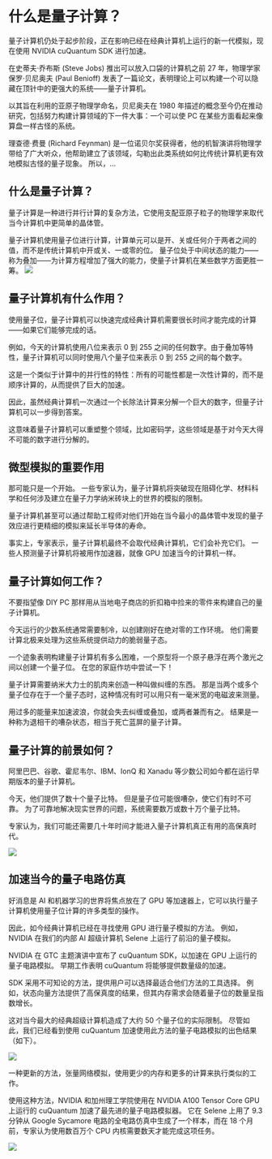 # 什么是量子计算？

量子计算机仍处于起步阶段，正在影响已经在经典计算机上运行的新一代模拟，现在使用 NVIDIA cuQuantum SDK 进行加速。


在史蒂夫·乔布斯 (Steve Jobs) 推出可以放入口袋的计算机之前 27 年，物理学家保罗·贝尼奥夫 (Paul Benioff) 发表了一篇论文，表明理论上可以构建一个可以隐藏在顶针中的更强大的系统——量子计算机。

以其旨在利用的亚原子物理学命名，贝尼奥夫在 1980 年描述的概念至今仍在推动研究，包括努力构建计算领域的下一件大事：一个可以使 PC 在某些方面看起来像算盘一样古怪的系统。

理查德·费曼 (Richard Feynman) 是一位诺贝尔奖获得者，他的机智演讲将物理学带给了广大听众，他帮助建立了该领域，勾勒出此类系统如何比传统计算机更有效地模拟古怪的量子现象。 所以，…

## 什么是量子计算？
量子计算是一种进行并行计算的复杂方法，它使用支配亚原子粒子的物理学来取代当今计算机中更简单的晶体管。

量子计算机使用量子位进行计算，计算单元可以是开、关或任何介于两者之间的值，而不是传统计算机中开或关、一或零的位。 量子位处于中间状态的能力——称为叠加——为计算方程增加了强大的能力，使量子计算机在某些数学方面更胜一筹。
![](https://blogs.nvidia.com/wp-content/uploads/2021/04/quantum-chart-homemade-Benioff-842x306.jpg.webp)


## 量子计算机有什么作用？
使用量子位，量子计算机可以快速完成经典计算机需要很长时间才能完成的计算——如果它们能够完成的话。

例如，今天的计算机使用八位来表示 0 到 255 之间的任何数字。由于叠加等特性，量子计算机可以同时使用八个量子位来表示 0 到 255 之间的每个数字。

这是一个类似于计算中的并行性的特性：所有的可能性都是一次性计算的，而不是顺序计算的，从而提供了巨大的加速。

因此，虽然经典计算机一次通过一个长除法计算来分解一个巨大的数字，但量子计算机可以一步得到答案。

这意味着量子计算机可以重塑整个领域，比如密码学，这些领域是基于对今天大得不可能的数字进行分解的。


## 微型模拟的重要作用
那可能只是一个开始。 一些专家认为，量子计算机将突破现在阻碍化学、材料科学和任何涉及建立在量子力学纳米砖块上的世界的模拟的限制。

量子计算机甚至可以通过帮助工程师对他们开始在当今最小的晶体管中发现的量子效应进行更精细的模拟来延长半导体的寿命。

事实上，专家表示，量子计算机最终不会取代经典计算机，它们会补充它们。 一些人预测量子计算机将被用作加速器，就像 GPU 加速当今的计算机一样。

## 量子计算如何工作？
不要指望像 DIY PC 那样用从当地电子商店的折扣箱中捡来的零件来构建自己的量子计算机。

今天运行的少数系统通常需要制冷，以创建刚好在绝对零的工作环境。 他们需要计算北极来处理为这些系统提供动力的脆弱量子态。

一个迹象表明构建量子计算机有多么困难，一个原型将一个原子悬浮在两个激光之间以创建一个量子位。 在您的家庭作坊中尝试一下！

量子计算需要纳米大力士的肌肉来创造一种叫做纠缠的东西。 那是当两个或多个量子位存在于一个量子态时，这种情况有时可以用只有一毫米宽的电磁波来测量。

用过多的能量来加速波浪，你就会失去纠缠或叠加，或两者兼而有之。 结果是一种称为退相干的嘈杂状态，相当于死亡蓝屏的量子计算。

## 量子计算的前景如何？
阿里巴巴、谷歌、霍尼韦尔、IBM、IonQ 和 Xanadu 等少数公司如今都在运行早期版本的量子计算机。

今天，他们提供了数十个量子比特。 但是量子位可能很嘈杂，使它们有时不可靠。 为了可靠地解决现实世界的问题，系统需要数万或数十万个量子比特。

专家认为，我们可能还需要几十年时间才能进入量子计算机真正有用的高保真时代。

![](https://blogs.nvidia.com/wp-content/uploads/2021/04/Quantum-chart-NU-400x264.jpg.webp)

## 加速当今的量子电路仿真
好消息是 AI 和机器学习的世界将焦点放在了 GPU 等加速器上，它可以执行量子计算机使用量子位计算的许多类型的操作。

因此，如今经典计算机已经在寻找使用 GPU 进行量子模拟的方法。 例如，NVIDIA 在我们的内部 AI 超级计算机 Selene 上运行了前沿的量子模拟。

NVIDIA 在 GTC 主题演讲中宣布了 cuQuantum SDK，以加速在 GPU 上运行的量子电路模拟。 早期工作表明 cuQuantum 将能够提供数量级的加速。

SDK 采用不可知论的方法，提供用户可以选择最适合他们方法的工具选择。 例如，状态向量方法提供了高保真度的结果，但其内存需求会随着量子位的数量呈指数增长。

这对当今最大的经典超级计算机造成了大约 50 个量子位的实际限制。 尽管如此，我们已经看到使用 cuQuantum 加速使用此方法的量子电路模拟的出色结果（如下）。

![](https://blogs.nvidia.com/wp-content/uploads/2021/04/quantum-state-vector-chart-400x276.jpg.webp)

一种更新的方法，张量网络模拟，使用更少的内存和更多的计算来执行类似的工作。

使用这种方法，NVIDIA 和加州理工学院使用在 NVIDIA A100 Tensor Core GPU 上运行的 cuQuantum 加速了最先进的量子电路模拟器。 它在 Selene 上用了 9.3 分钟从 Google Sycamore 电路的全电路仿真中生成了一个样本，而在 18 个月前，专家认为使用数百万个 CPU 内核需要数天才能完成这项任务。

![](https://blogs.nvidia.com/wp-content/uploads/2021/04/Quantum-tensor-chart-489x450.jpg.webp)

































